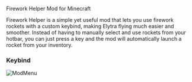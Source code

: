 Firework Helper Mod for Minecraft

Firework Helper is a simple yet useful mod that lets you use firework rockets with a custom keybind, making Elytra flying much easier and smoother. Instead of having to manually select and use rockets from your hotbar, you can just press a key and the mod will automatically launch a rocket from your inventory.

### Keybind 
![ModMenu](https://i.ibb.co/M5yLV0Fd/57175-D30-4984-4014-8-B30-D37-EDACFAD82.png)


